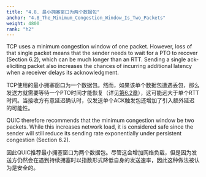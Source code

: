 ```yaml
---
title: "4.8. 最小拥塞窗口为两个数据包"
anchor: "4.8_The_Minimum_Congestion_Window_Is_Two_Packets"
weight: 4800
rank: "h2"
---
```


TCP uses a minimum congestion window of one packet. However, loss of that single packet means that the sender needs to wait for a PTO to recover (Section 6.2), which can be much longer than an RTT. Sending a single ack-eliciting packet also increases the chances of incurring additional latency when a receiver delays its acknowledgment.

TCP使用的最小拥塞窗口为一个数据包。然而，如果该单个数据包遭遇丢包，那么发送方就需要等待一个PTO时间才能恢复（详见[第6.2章]()），这可能远大于单个RTT时间。当接收方有意延迟确认时，仅发送单个ACK触发包还增加了引入额外延迟的可能性。

QUIC therefore recommends that the minimum congestion window be two packets. While this increases network load, it is considered safe since the sender will still reduce its sending rate exponentially under persistent congestion (Section 6.2).

因此QUIC推荐最小拥塞窗口为两个数据包。尽管这会增加网络负载，但是因为发送方仍然会在遇到持续拥塞时以指数形式降低自身的发送速率，因此这种做法被认为是安全的。
